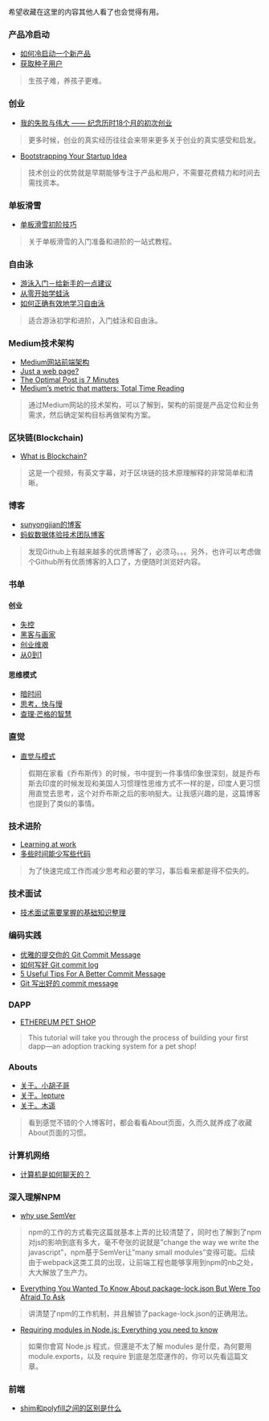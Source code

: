 
希望收藏在这里的内容其他人看了也会觉得有用。

### 产品冷启动
+ [如何冷启动一个新产品](https://www.zhihu.com/question/23281795) <br>
+ [获取种子用户](http://iamsujie.com/tag/%E5%86%B7%E5%90%AF%E5%8A%A8/)
> 生孩子难，养孩子更难。

### 创业
+ [我的失败与伟大 —— 纪念历时18个月的初次创业](http://iosre.com/t/topic/4152)
> 更多时候，创业的真实经历往往会来带来更多关于创业的真实感受和启发。
+ [Bootstrapping Your Startup Idea](http://yedingding.com/2014/03/12/bootstrapping-your-startup-idea.html)
> 技术创业的优势就是早期能够专注于产品和用户，不需要花费精力和时间去需找资本。

### 单板滑雪
+ [单板滑雪初阶技巧](https://www.bilibili.com/read/cv75859?from=articleDetail)
> 关于单板滑雪的入门准备和进阶的一站式教程。

### 自由泳
+ [游泳入门－给新手的一点建议](https://morongs.github.io/2016/07/09/youyongrumen/)
+ [从零开始学蛙泳](https://morongs.github.io/2016/07/31/wayonglianxi/)
+ [如何正确有效地学习自由泳](https://morongs.github.io/2016/09/15/xuexiziyouyong/)
> 适合游泳初学和进阶，入门蛙泳和自由泳。

### Medium技术架构
+ [Medium网站前端架构](https://gist.github.com/longmao/c56d46d28d033f356b6f)
+ [Just a web page?](https://medium.com/@dpup/just-a-web-page-194f7a3d260a)
+ [The Optimal Post is 7 Minutes](https://medium.com/data-lab/the-optimal-post-is-7-minutes-74b9f41509b)
+ [Medium’s metric that matters: Total Time Reading](https://medium.com/data-lab/mediums-metric-that-matters-total-time-reading-86c4970837d5)
> 通过Medium网站的技术架构，可以了解到，架构的前提是产品定位和业务需求，然后确定架构目标再做架构方案。

### 区块链(Blockchain)
+ [What is Blockchain?](https://www.cigionline.org/multimedia/what-blockchain)
> 这是一个视频，有英文字幕，对于区块链的技术原理解释的非常简单和清晰。

### 博客
+ [sunyongjian的博客](https://github.com/sunyongjian/blog)
+ [蚂蚁数据体验技术团队博客](https://github.com/ProtoTeam/blog)
> 发现Github上有越来越多的优质博客了，必须马。。。另外，也许可以考虑做个Github所有优质博客的入口了，方便随时浏览好内容。

### 书单
#### 创业
+ [失控](https://book.douban.com/subject/5375620/)
+ [黑客与画家](https://book.douban.com/subject/6021440/)
+ [创业维艰](https://book.douban.com/subject/26306686/)
+ [从0到1](https://book.douban.com/subject/26297606/)
#### 思维模式
+ [暗时间](https://book.douban.com/subject/6709809/)
+ [思考，快与慢](https://book.douban.com/subject/10785583/)
+ [查理·芒格的智慧](https://book.douban.com/subject/26374572/)

### 直觉
+ [直觉与模式](http://mindlee.com/2012/12/02/intuition-and-pattern/)
> 假期在家看《乔布斯传》的时候，书中提到一件事情印象很深刻，就是乔布斯去印度的时候发现和美国人习惯理性思维方式不一样的是，印度人更习惯用直觉去思考，这个对乔布斯之后的影响挺大。让我感兴趣的是，这篇博客也提到了类似的事情。

### 技术进阶
+ [Learning at work](https://jvns.ca/blog/2017/08/06/learning-at-work/?utm_campaign=CodeTengu&utm_medium=web&utm_source=CodeTengu_115)
+ [多些时间能少写些代码](https://coolshell.cn/articles/5686.html?utm_campaign=CodeTengu&utm_medium=web&utm_source=CodeTengu_115)
> 为了快速完成工作而减少思考和必要的学习，事后看来都是得不偿失的。

### 技术面试
+ [技术面试需要掌握的基础知识整理](https://github.com/CyC2018/Interview-Notebook)

### 编码实践
+ [优雅的提交你的 Git Commit Message](https://zhuanlan.zhihu.com/p/34223150)
+ [如何写好 Git commit log](https://www.zhihu.com/question/21209619/answer/257574960)
+ [5 Useful Tips For A Better Commit Message](https://robots.thoughtbot.com/5-useful-tips-for-a-better-commit-message)
+ [Git 写出好的 commit message](https://ruby-china.org/topics/15737)

### DAPP
+ [ETHEREUM PET SHOP](http://truffleframework.com/tutorials/pet-shop)
> This tutorial will take you through the process of building your first dapp—an adoption tracking system for a pet shop!

### Abouts
+ [关于。小胡子哥](https://www.barretlee.com/about/)
+ [关于。lepture](https://lepture.com/about)
+ [关于。木遥](http://blog.farmostwood.net/about)
> 看到感觉不错的个人博客时，都会看看About页面，久而久就养成了收藏About页面的习惯。

### 计算机网络
+ [计算机是如何聊天的？](https://www.zhihu.com/pub/book/119554662)

### 深入理解NPM
+ [why use SemVer](http://blog.npmjs.org/post/162134793605/why-use-semver)
> npm的工作的方式看完这篇就基本上弄的比较清楚了，同时也了解到了npm对js的影响到底有多大，毫不夸张的说就是”change the way we write the javascript”，npm基于SemVer让”many small modules”变得可能。后续由于webpack这类工具的出现，让前端工程也能够享用到npm的nb之处，大大解放了生产力。

+ [Everything You Wanted To Know About package-lock.json But Were Too Afraid To Ask](https://medium.com/@Quigley_Ja/everything-you-wanted-to-know-about-package-lock-json-b81911aa8ab8)
> 讲清楚了npm的工作机制，并且解锁了package-lock.json的正确用法。

+ [Requiring modules in Node.js: Everything you need to know](https://medium.freecodecamp.org/requiring-modules-in-node-js-everything-you-need-to-know-e7fbd119be8 )
> 如果你會寫 Node.js 程式，但還是不太了解 modules 是什麼，為何要用 module.exports，以及 require 到底是怎麼運作的，你可以先看這篇文章。

### 前端
+ [shim和polyfill之间的区别是什么](https://github.com/chenxiaochun/blog/issues/37)
